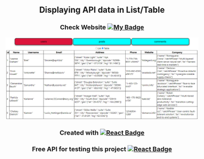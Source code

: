 <div align="center">
    <h2>Displaying API data in List/Table<br></h2>
</div>
<div align="center">

### Check Website [![My Badge](https://img.shields.io/badge/-api_fetch-dc143c?style=for-the-badge&labelColor=black&logo=react&logoColor=61DBFB)](https://ashu-barnwal.github.io/Api-fetch/) 

<img src="https://github.com/Ashu-Barnwal/Api-fetch/blob/main/data/Api-fetch.jpg?raw=true" width="auto" alt="api-fetch screen">

### Created with [![React Badge](https://img.shields.io/badge/-React-61DBFB?style=for-the-badge&labelColor=black&logo=react&logoColor=61DBFB)](https://reactjs.org/)
### Free API for testing this project [![React Badge](https://img.shields.io/badge/-{JSON}_Placeholder-dc1?style=for-the-badge&labelColor=black&logo=json&logoColor=61DBFB)](https://jsonplaceholder.typicode.com/)

</div>